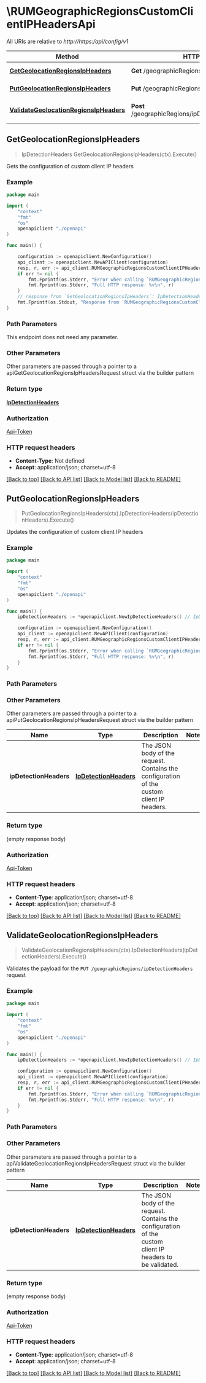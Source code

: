 # \RUMGeographicRegionsCustomClientIPHeadersApi

All URIs are relative to *http://https:/api/config/v1*

Method | HTTP request | Description
------------- | ------------- | -------------
[**GetGeolocationRegionsIpHeaders**](RUMGeographicRegionsCustomClientIPHeadersApi.md#GetGeolocationRegionsIpHeaders) | **Get** /geographicRegions/ipDetectionHeaders | Gets the configuration of custom client IP headers
[**PutGeolocationRegionsIpHeaders**](RUMGeographicRegionsCustomClientIPHeadersApi.md#PutGeolocationRegionsIpHeaders) | **Put** /geographicRegions/ipDetectionHeaders | Updates the configuration of custom client IP headers
[**ValidateGeolocationRegionsIpHeaders**](RUMGeographicRegionsCustomClientIPHeadersApi.md#ValidateGeolocationRegionsIpHeaders) | **Post** /geographicRegions/ipDetectionHeaders/validator | Validates the payload for the &#x60;PUT /geographicRegions/ipDetectionHeaders&#x60; request



## GetGeolocationRegionsIpHeaders

> IpDetectionHeaders GetGeolocationRegionsIpHeaders(ctx).Execute()

Gets the configuration of custom client IP headers

### Example

```go
package main

import (
    "context"
    "fmt"
    "os"
    openapiclient "./openapi"
)

func main() {

    configuration := openapiclient.NewConfiguration()
    api_client := openapiclient.NewAPIClient(configuration)
    resp, r, err := api_client.RUMGeographicRegionsCustomClientIPHeadersApi.GetGeolocationRegionsIpHeaders(context.Background()).Execute()
    if err != nil {
        fmt.Fprintf(os.Stderr, "Error when calling `RUMGeographicRegionsCustomClientIPHeadersApi.GetGeolocationRegionsIpHeaders``: %v\n", err)
        fmt.Fprintf(os.Stderr, "Full HTTP response: %v\n", r)
    }
    // response from `GetGeolocationRegionsIpHeaders`: IpDetectionHeaders
    fmt.Fprintf(os.Stdout, "Response from `RUMGeographicRegionsCustomClientIPHeadersApi.GetGeolocationRegionsIpHeaders`: %v\n", resp)
}
```

### Path Parameters

This endpoint does not need any parameter.

### Other Parameters

Other parameters are passed through a pointer to a apiGetGeolocationRegionsIpHeadersRequest struct via the builder pattern


### Return type

[**IpDetectionHeaders**](IpDetectionHeaders.md)

### Authorization

[Api-Token](../README.md#Api-Token)

### HTTP request headers

- **Content-Type**: Not defined
- **Accept**: application/json; charset=utf-8

[[Back to top]](#) [[Back to API list]](../README.md#documentation-for-api-endpoints)
[[Back to Model list]](../README.md#documentation-for-models)
[[Back to README]](../README.md)


## PutGeolocationRegionsIpHeaders

> PutGeolocationRegionsIpHeaders(ctx).IpDetectionHeaders(ipDetectionHeaders).Execute()

Updates the configuration of custom client IP headers



### Example

```go
package main

import (
    "context"
    "fmt"
    "os"
    openapiclient "./openapi"
)

func main() {
    ipDetectionHeaders := *openapiclient.NewIpDetectionHeaders() // IpDetectionHeaders | The JSON body of the request. Contains the configuration of the custom client IP headers. (optional)

    configuration := openapiclient.NewConfiguration()
    api_client := openapiclient.NewAPIClient(configuration)
    resp, r, err := api_client.RUMGeographicRegionsCustomClientIPHeadersApi.PutGeolocationRegionsIpHeaders(context.Background()).IpDetectionHeaders(ipDetectionHeaders).Execute()
    if err != nil {
        fmt.Fprintf(os.Stderr, "Error when calling `RUMGeographicRegionsCustomClientIPHeadersApi.PutGeolocationRegionsIpHeaders``: %v\n", err)
        fmt.Fprintf(os.Stderr, "Full HTTP response: %v\n", r)
    }
}
```

### Path Parameters



### Other Parameters

Other parameters are passed through a pointer to a apiPutGeolocationRegionsIpHeadersRequest struct via the builder pattern


Name | Type | Description  | Notes
------------- | ------------- | ------------- | -------------
 **ipDetectionHeaders** | [**IpDetectionHeaders**](IpDetectionHeaders.md) | The JSON body of the request. Contains the configuration of the custom client IP headers. | 

### Return type

 (empty response body)

### Authorization

[Api-Token](../README.md#Api-Token)

### HTTP request headers

- **Content-Type**: application/json; charset=utf-8
- **Accept**: application/json; charset=utf-8

[[Back to top]](#) [[Back to API list]](../README.md#documentation-for-api-endpoints)
[[Back to Model list]](../README.md#documentation-for-models)
[[Back to README]](../README.md)


## ValidateGeolocationRegionsIpHeaders

> ValidateGeolocationRegionsIpHeaders(ctx).IpDetectionHeaders(ipDetectionHeaders).Execute()

Validates the payload for the `PUT /geographicRegions/ipDetectionHeaders` request

### Example

```go
package main

import (
    "context"
    "fmt"
    "os"
    openapiclient "./openapi"
)

func main() {
    ipDetectionHeaders := *openapiclient.NewIpDetectionHeaders() // IpDetectionHeaders | The JSON body of the request. Contains the configuration of the custom client IP headers to be validated. (optional)

    configuration := openapiclient.NewConfiguration()
    api_client := openapiclient.NewAPIClient(configuration)
    resp, r, err := api_client.RUMGeographicRegionsCustomClientIPHeadersApi.ValidateGeolocationRegionsIpHeaders(context.Background()).IpDetectionHeaders(ipDetectionHeaders).Execute()
    if err != nil {
        fmt.Fprintf(os.Stderr, "Error when calling `RUMGeographicRegionsCustomClientIPHeadersApi.ValidateGeolocationRegionsIpHeaders``: %v\n", err)
        fmt.Fprintf(os.Stderr, "Full HTTP response: %v\n", r)
    }
}
```

### Path Parameters



### Other Parameters

Other parameters are passed through a pointer to a apiValidateGeolocationRegionsIpHeadersRequest struct via the builder pattern


Name | Type | Description  | Notes
------------- | ------------- | ------------- | -------------
 **ipDetectionHeaders** | [**IpDetectionHeaders**](IpDetectionHeaders.md) | The JSON body of the request. Contains the configuration of the custom client IP headers to be validated. | 

### Return type

 (empty response body)

### Authorization

[Api-Token](../README.md#Api-Token)

### HTTP request headers

- **Content-Type**: application/json; charset=utf-8
- **Accept**: application/json; charset=utf-8

[[Back to top]](#) [[Back to API list]](../README.md#documentation-for-api-endpoints)
[[Back to Model list]](../README.md#documentation-for-models)
[[Back to README]](../README.md)


